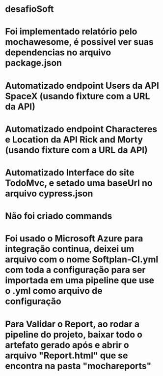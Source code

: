 # desafioSoft
# Foi implementado relatório pelo mochawesome, é possivel ver suas dependencias no arquivo package.json
# Automatizado endpoint Users da API SpaceX (usando fixture com a URL da API)
# Automatizado endpoint Characteres e Location da API Rick and Morty (usando fixture com a URL da API)
# Automatizado Interface do site TodoMvc, e setado uma baseUrl no arquivo cypress.json
# Não foi criado commands
# Foi usado o Microsoft Azure para integração continua, deixei um arquivo com o nome Softplan-CI.yml com toda a configuração para ser importada em uma pipeline que use o .yml como arquivo de configuração
# Para Validar o Report, ao rodar a pipeline do projeto, baixar todo o artefato gerado após e abrir o arquivo "Report.html" que se encontra na pasta "mochareports"

